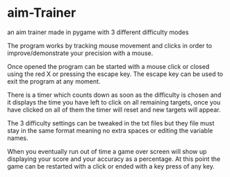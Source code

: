 # aim-Trainer
an aim trainer made in pygame with 3 different difficulty modes

The program works by tracking mouse movement and clicks in order to improve/demonstrate your precision with a mouse.

Once opened the program can be started with a mouse click or closed using the red X or pressing the escape key.
The escape key can be used to exit the program at any moment. 

There is a timer which counts down as soon as the difficulty is chosen and it displays the time you have left to
click on all remaining targets, once you have clicked on all of them the timer will reset and new targets will appear.

The 3 difficulty settings can be tweaked in the txt files but they file must stay in the same format meaning no extra
spaces or editing the variable names.

When you eventually run out of time a game over screen will show up displaying your score and your accuracy as a percentage.
At this point the game can be restarted with a click or ended with a key press of any key.
